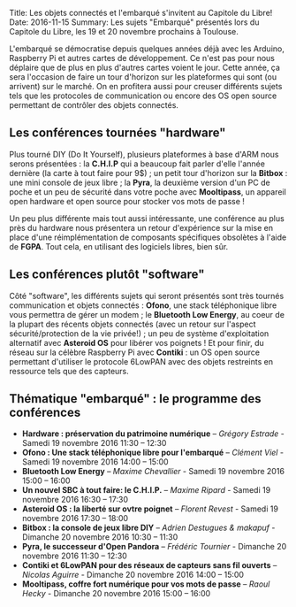 Title: Les objets connectés et l'embarqué s'invitent au Capitole du Libre!
Date: 2016-11-15
Summary: Les sujets "Embarqué" présentés lors du Capitole du Libre, les 19 et 20 novembre prochains à Toulouse.

L'embarqué se démocratise depuis quelques années déjà avec les Arduino, Raspberry Pi et autres cartes de développement. Ce n'est pas pour nous déplaire que de plus en plus d'autres cartes voient le jour.
Cette année, ça sera l'occasion de faire un tour d'horizon sur les plateformes qui sont (ou arrivent) sur le marché. On en profitera aussi pour creuser différents sujets tels que les protocoles de communication ou encore des OS open source permettant de contrôler des objets connectés.

## Les conférences tournées "hardware"

Plus tourné DIY (Do It Yourself), plusieurs plateformes à base d'ARM nous serons présentées : la **C.H.I.P** qui a beaucoup fait parler d'elle l'année dernière (la carte à tout faire pour 9$) ; un petit tour d'horizon sur la **Bitbox** : une mini console de jeux libre ; la **Pyra**, la deuxième version d'un PC de poche et un peu de sécurité dans votre poche avec **Mooltipass**, un appareil open hardware et open source pour stocker vos mots de passe !

Un peu plus différente mais tout aussi intéressante, une conférence au plus près du hardware nous présentera un retour d'expérience sur la mise en place d'une réimplémentation de composants spécifiques obsolètes à l'aide de **FGPA**. Tout cela, en utilisant des logiciels libres, bien sûr.

## Les conférences plutôt "software"

Côté "software", les différents sujets qui seront présentés sont très tournés communication et objets connectés : **Ofono**, une stack téléphonique libre vous permettra de gérer un modem ; le **Bluetooth Low Energy**, au coeur de la plupart des récents objets connectés (avec un retour sur l'aspect sécurité/protection de la vie privée!) ; un peu de système d'exploitation alternatif avec **Asteroid OS** pour libérer vos poignets ! Et pour finir, du réseau sur la célèbre Raspberry Pi avec **Contiki** : un OS open source permettant d'utiliser le protocole 6LowPAN avec des objets restreints en ressource tels que des capteurs.

## Thématique "embarqué" : le programme des conférences

* **Hardware : préservation du patrimoine numérique** – *Grégory Estrade* - Samedi 19 novembre 2016 11:30 – 12:30
* **Ofono : Une stack téléphonique libre pour l'embarqué** – *Clément Viel* - Samedi 19 novembre 2016 14:00 – 15:00
* **Bluetooth Low Energy** – *Maxime Chevallier* - Samedi 19 novembre 2016 15:00 – 16:00
* **Un nouvel SBC à tout faire: le C.H.I.P.** – *Maxime Ripard* - Samedi 19 novembre 2016 16:30 – 17:30
* **Asteroid OS : la liberté sur ovtre poignet** – *Florent Revest* - Samedi 19 novembre 2016 17:30 – 18:00
* **Bitbox : la console de jeux libre DIY** – *Adrien Destugues & makapuf* - Dimanche 20 novembre 2016 10:30 – 11:30
* **Pyra, le successeur d'Open Pandora** – *Frédéric Tournier* - Dimanche 20 novembre 2016 11:30 – 12:30
* **Contiki et 6LowPAN pour des réseaux de capteurs sans fil ouverts** – *Nicolas Aguirre* - Dimanche 20 novembre 2016 14:00 – 15:00
* **Mooltipass, coffre fort numérique pour vos mots de passe** – *Raoul Hecky* - Dimanche 20 novembre 2016 15:00 – 16:00
